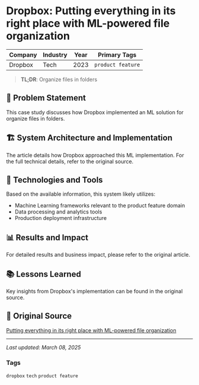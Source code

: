 # Dropbox: Putting everything in its right place with ML-powered file organization

| Company | Industry | Year | Primary Tags | 
|---------|----------|------|--------------|
| Dropbox | Tech | 2023 | `product feature` |

> **TL;DR**: Organize files in folders

## 📝 Problem Statement

This case study discusses how Dropbox implemented an ML solution for organize files in folders.

## 🏗️ System Architecture and Implementation

The article details how Dropbox approached this ML implementation. For the full technical details, refer to the original source.

## 🔧 Technologies and Tools

Based on the available information, this system likely utilizes:

- Machine Learning frameworks relevant to the product feature domain
- Data processing and analytics tools
- Production deployment infrastructure

## 📊 Results and Impact

For detailed results and business impact, please refer to the original article.

## 📚 Lessons Learned

Key insights from Dropbox's implementation can be found in the original source.

## 🔗 Original Source

[Putting everything in its right place with ML-powered file organization](https://dropbox.tech/machine-learning/smart-move-ml-ai-file-organization-automation)

---

*Last updated: March 08, 2025*

### Tags

`dropbox` `tech` `product feature`
